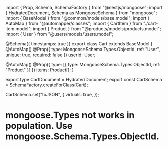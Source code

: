 import { Prop, Schema, SchemaFactory } from "@nestjs/mongoose";
import { HydratedDocument, Schema as MongooseSchema } from "mongoose";
import { BaseModel } from "@common/models/base.model";
import { AutoMap } from "@automapper/classes";
import { CartItem } from "./cart-item.model";
import { Product } from "@products/models/products.model";
import { User } from "@users/models/users.model";

@Schema({ timestamps: true })
export class Cart extends BaseModel {
  @AutoMap()
  @Prop({ type: MongooseSchema.Types.ObjectId, ref: "User", unique: true, required: false })
  userId: User;

  @AutoMap()
  @Prop({ type: [{ type: MongooseSchema.Types.ObjectId, ref: "Product" }] })
  items: Product[];
}

export type CartDocument = HydratedDocument<Cart>;
export const CartSchema = SchemaFactory.createForClass(Cart);

CartSchema.set("toJSON", {
  virtuals: true,
});

# mongoose.Types not works in population. Use mongoose.Schema.Types.ObjectId.

